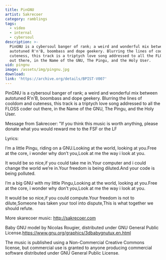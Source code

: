 ```yaml
---
title: PinGNU
artist: Sakrecoer
category: ramblings
tags:
  - video
  - internal
  - cybersoul
description: >-
  PinGNU is a cybersoul banger of rank; a weird and wonderful mix between
  autotuned R'n'B, boombass and dope geekery. Blurring the lines of cooldom and
  cuteness, this track is a triptych love song addressed to all the FLOSS coder
  out there, in the Name of the GNU, The Pingu, and the Holy User.
uid: pingnu
image: /assets/img/pingnu.jpg
download:
link: 'https://archive.org/details/BPIST-V007'
---
```


PinGNU is a cybersoul banger of rank; a weird and wonderful mix between autotuned R'n'B, boombass and dope geekery. Blurring the lines of cooldom and cuteness, this track is a triptych love song addressed to all the FLOSS coder out there, in the Name of the GNU, The Pingu, and the Holy User.

Message from Sakrecoer: "If you think this music is worth anything, please donate what you would reward me to the FSF or the LF

Lyrics:

I’m a little Pingu, riding on a GNU.Looking at the world, looking at you.Free at the core, i wonder why don’t you,Look at me the way i look at you.

It would be so nice,if you could take me in.Your computer and i could change the world we’re in.Your freedom is being diluted.And your code is being polluted.

I’m a big GNU with my little Pingu,Looking at the world, looking at you.Free at the core, i wonder why don’t you,Look at me the way i look at you.

It would be so nice,if you could compute.Your freedom is not to dilute,Someone has taken your tool into dispute,This is what together we should refute.

More skarecoer music: http://sakrecoer.com

Baby GNU model by Nicolas Rougier, distributed under GNU General Public License.https://www.gnu.org/graphics/3dbabygnutux.en.html

The music is published using a Non-Commercial Creative Commons license, but commercial use is granted to anyone producing commercial software distributed under GNU General Public License.
